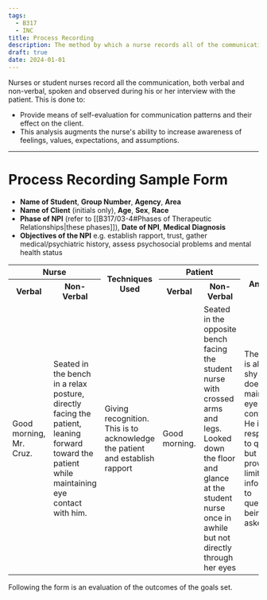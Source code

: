 ```yaml
---
tags:
  - B317
  - INC
title: Process Recording
description: The method by which a nurse records all of the communication, both verbal and nonverbal, during an interview with a patient.
draft: true
date: 2024-01-01
---
```

Nurses or student nurses record all the communication, both verbal and non-verbal, spoken and observed during his or her interview with the patient. This is done to:
- Provide means of self-evaluation for communication patterns and their effect on the client.
- This analysis augments the nurse's ability to increase awareness of feelings, values, expectations, and assumptions.
___
# Process Recording Sample Form
- **Name of Student**, **Group Number**, **Agency**, **Area**
- **Name of Client** (initials only), **Age**, **Sex**, **Race**
- **Phase of NPI** (refer to [[B317/03-4#Phases of Therapeutic Relationships|these phases]]), **Date of NPI**, **Medical Diagnosis**
- **Objectives of the NPI** e.g. establish rapport, trust, gather medical/psychiatric history, assess psychosocial problems and mental health status
<center>
<table>
	<tr>
		<th style="text-align: center;" colspan=2>Nurse</th>
		<th style="text-align: center;" rowspan=2>Techniques Used</th>
		<th style="text-align: center;" colspan=2>Patient</th>
		<th style="text-align: center;" rowspan=2>Analysis</th>
	</tr>
	<tr>
		<th>Verbal</th>
		<th>Non-Verbal</th>
		<th>Verbal</th>
		<th>Non-Verbal</th>
	</tr>
	<tr>
		<td>Good morning, Mr. Cruz.</td>
		<td>Seated in the bench in a relax posture, directly facing the patient, leaning forward toward the patient while maintaining eye contact with him.</td>
		<td>Giving recognition. This is to acknowledge the patient and establish rapport</td>
		<td>Good morning.</td>
		<td>Seated in the opposite bench facing the student nurse with crossed arms and legs. Looked down the floor and glance at the student nurse once in awhile but not directly through her eyes</td>
		<td>The patient is aloof, shy and does not maintain eye to eye contact. He is responsive to queries but provided limited information to questions being asked.</td>
	</tr>
</table>
</center>
Following the form is an evaluation of the outcomes of the goals set.